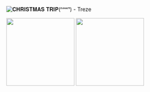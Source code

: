 


![𝐂𝐇𝐑𝐈𝐒𝐓𝐌𝐀𝐒 𝐓𝐑𝐈𝐏(ⁿᵒᵃʳᵗ) - Treze](https://user-images.githubusercontent.com/86687715/190826999-994962ee-b2e8-4cc3-b29b-4c6c6f9090fa.gif)




<div>
    
<a href="https://beacons.ai/Rodr1goTavares"></a>
<img height="180cm" src="https://github-readme-stats.vercel.app/api?username=Rodr1goTavares&show_icons=true&theme=github_dark&inclue_all_commits=true&count_private=true"/>
<img height="180cm" src="https://github-readme-stats.vercel.app/api/top-langs/?username=Rodr1goTavares&layout=compact&langs_count=16&&theme=github_dark"/>

</div>
